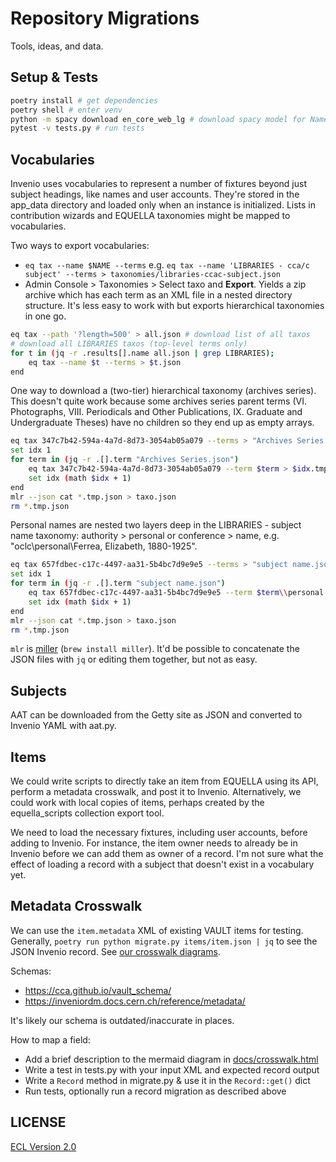 # Repository Migrations

Tools, ideas, and data.

## Setup & Tests

```sh
poetry install # get dependencies
poetry shell # enter venv
python -m spacy download en_core_web_lg # download spacy model for Named Entity Recognition
pytest -v tests.py # run tests
```

## Vocabularies

Invenio uses vocabularies to represent a number of fixtures beyond just subject headings, like names and user accounts. They're stored in the app_data directory and loaded only when an instance is initialized. Lists in contribution wizards and EQUELLA taxonomies might be mapped to vocabularies.

Two ways to export vocabularies:

- `eq tax --name $NAME --terms` e.g. `eq tax --name 'LIBRARIES - cca/c subject' --terms > taxonomies/libraries-ccac-subject.json`
- Admin Console > Taxonomies > Select taxo and **Export**. Yields a zip archive which has each term as an XML file in a nested directory structure. It's less easy to work with but exports hierarchical taxonomies in one go.

```sh
eq tax --path '?length=500' > all.json # download list of all taxos
# download all LIBRARIES taxos (top-level terms only)
for t in (jq -r .results[].name all.json | grep LIBRARIES);
    eq tax --name $t --terms > $t.json
end
```

One way to download a (two-tier) hierarchical taxonomy (archives series). This doesn't quite work because some archives series parent terms (VI. Photographs, VIII. Periodicals and Other Publications, IX. Graduate and Undergraduate Theses) have no children so they end up as empty arrays.

```sh
eq tax 347c7b42-594a-4a7d-8d73-3054ab05a079 --terms > "Archives Series.json"
set idx 1
for term in (jq -r .[].term "Archives Series.json")
    eq tax 347c7b42-594a-4a7d-8d73-3054ab05a079 --term $term > $idx.tmp.json
    set idx (math $idx + 1)
end
mlr --json cat *.tmp.json > taxo.json
rm *.tmp.json
```

Personal names are nested two layers deep in the LIBRARIES - subject name taxonomy: authority > personal or conference > name, e.g. "oclc\personal\Ferrea, Elizabeth, 1880-1925".

```sh
eq tax 657fdbec-c17c-4497-aa31-5b4bc7d9e9e5 --terms > "subject name.json"
set idx 1
for term in (jq -r .[].term "subject name.json")
    eq tax 657fdbec-c17c-4497-aa31-5b4bc7d9e9e5 --term $term\\personal > $idx.tmp.json
    set idx (math $idx + 1)
end
mlr --json cat *.tmp.json > taxo.json
rm *.tmp.json
```

`mlr` is [miller](https://miller.readthedocs.io/) (`brew install miller`). It'd be possible to concatenate the JSON files with `jq` or editing them together, but not as easy.

## Subjects

AAT can be downloaded from the Getty site as JSON and converted to Invenio YAML with aat.py.

## Items

We could write scripts to directly take an item from EQUELLA using its API, perform a metadata crosswalk, and post it to Invenio. Alternatively, we could work with local copies of items, perhaps created by the equella_scripts collection export tool.

We need to load the necessary fixtures, including user accounts, before adding to Invenio. For instance, the item owner needs to already be in Invenio before we can add them as owner of a record. I'm not sure what the effect of loading a record with a subject that doesn't exist in a vocabulary yet.

## Metadata Crosswalk

We can use the `item.metadata` XML of existing VAULT items for testing. Generally, `poetry run python migrate.py items/item.json | jq` to see the JSON Invenio record. See [our crosswalk diagrams](https://cca.github.io/vault_migration/crosswalk.html).

Schemas:

- https://cca.github.io/vault_schema/
- https://inveniordm.docs.cern.ch/reference/metadata/

It's likely our schema is outdated/inaccurate in places.

How to map a field:

- Add a brief description to the mermaid diagram in [docs/crosswalk.html](docs/crosswalk.html)
- Write a test in tests.py with your input XML and expected record output
- Write a `Record` method in migrate.py & use it in the `Record::get()` dict
- Run tests, optionally run a record migration as described above

## LICENSE

[ECL Version 2.0](https://opensource.org/licenses/ECL-2.0)
